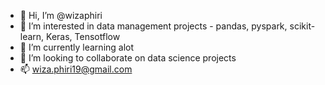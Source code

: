 - 👋 Hi, I’m @wizaphiri
- 👀 I’m interested in data management projects - pandas, pyspark, scikit-learn, Keras, Tensotflow
- 🌱 I’m currently learning alot
- 💞️ I’m looking to collaborate on data science projects
- 📫 wiza.phiri19@gmail.com

<!---
wizaphiri/wizaphiri is a ✨ special ✨ repository because its `README.md` (this file) appears on your GitHub profile.
You can click the Preview link to take a look at your changes.
--->
